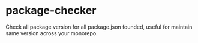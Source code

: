 # package-checker
Check all package version for all package.json founded, useful for maintain same version across your monorepo.
